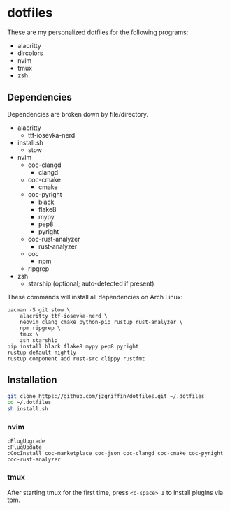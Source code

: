 # dotfiles

These are my personalized dotfiles for the following programs:
- alacritty
- dircolors
- nvim
- tmux
- zsh

## Dependencies

Dependencies are broken down by file/directory.

- alacritty
  - ttf-iosevka-nerd
- install.sh
  - stow
- nvim
  - coc-clangd
    - clangd
  - coc-cmake
    - cmake
  - coc-pyright
    - black
    - flake8
    - mypy
    - pep8
    - pyright
  - coc-rust-analyzer
    - rust-analyzer
  - coc
    - npm
  - ripgrep
- zsh
  - starship (optional; auto-detected if present)

These commands will install all dependencies on Arch Linux:
```
pacman -S git stow \
    alacritty ttf-iosevka-nerd \
    neovim clang cmake python-pip rustup rust-analyzer \
    npm ripgrep \
    tmux \
    zsh starship
pip install black flake8 mypy pep8 pyright
rustup default nightly
rustup component add rust-src clippy rustfmt
```

## Installation

```sh
git clone https://github.com/jzgriffin/dotfiles.git ~/.dotfiles
cd ~/.dotfiles
sh install.sh
```

### nvim

```
:PlugUpgrade
:PlugUpdate
:CocInstall coc-marketplace coc-json coc-clangd coc-cmake coc-pyright coc-rust-analyzer
```

### tmux

After starting tmux for the first time, press `<c-space> I` to install
plugins via tpm.
